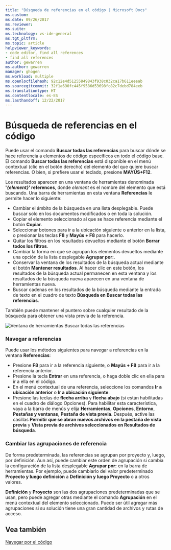 ```yaml
---
title: "Búsqueda de referencias en el código | Microsoft Docs"
ms.custom: 
ms.date: 09/26/2017
ms.reviewer: 
ms.suite: 
ms.technology: vs-ide-general
ms.tgt_pltfrm: 
ms.topic: article
helpviewer_keywords:
- code editor, find all references
- find all references
author: gewarren
ms.author: gewarren
manager: ghogen
ms.workload: multiple
ms.openlocfilehash: 92c12e4d51255849843f938c032ca17b611eeeab
ms.sourcegitcommit: 32f1a690fc445f9586d53698fc82c7debd784eeb
ms.translationtype: HT
ms.contentlocale: es-ES
ms.lasthandoff: 12/22/2017
---
```

# <a name="finding-references-in-your-code"></a>Búsqueda de referencias en el código  
Puede usar el comando **Buscar todas las referencias** para buscar dónde se hace referencia a elementos de código específicos en todo el código base. El comando **Buscar todas las referencias** está disponible en el menú contextual (clic en el botón derecho) del elemento del que quiere buscar referencias. O bien, si prefiere usar el teclado, presione **MAYÚS+F12**.  

Los resultados aparecen en una ventana de herramientas denominada **'*{element}*' references**, donde *element* es el nombre del elemento que está buscando. Una barra de herramientas en esta ventana **Referencias** le permite hacer lo siguiente:  
- Cambiar el ámbito de la búsqueda en una lista desplegable. Puede buscar solo en los documentos modificados o en toda la solución.  
- Copiar el elemento seleccionado al que se hace referencia mediante el botón **Copiar**.  
- Seleccionar botones para ir a la ubicación siguiente o anterior en la lista, o presionar las teclas **F8** y **Mayús + F8** para hacerlo.  
- Quitar los filtros en los resultados devueltos mediante el botón **Borrar todos los filtros**.  
- Cambiar la forma en que se agrupan los elementos devueltos mediante una opción de la lista desplegable **Agrupar por:**.  
- Conservar la ventana de los resultados de la búsqueda actual mediante el botón **Mantener resultados**. Al hacer clic en este botón, los resultados de la búsqueda actual permanecen en esta ventana y los resultados de la búsqueda nueva aparecen en una ventana de herramientas nueva.  
- Buscar cadenas en los resultados de la búsqueda mediante la entrada de texto en el cuadro de texto **Búsqueda en Buscar todas las referencias**.  

También puede mantener el puntero sobre cualquier resultado de la búsqueda para obtener una vista previa de la referencia.  

![Ventana de herramientas Buscar todas las referencias](../ide/media/vside_findallreferences.png)  

### <a name="navigate-to-references"></a>Navegar a referencias
Puede usar los métodos siguientes para navegar a referencias en la ventana **Referencias**:  

- Presione **F8** para ir a la referencia siguiente, o **Mayús + F8** para ir a la referencia anterior.  
- Presione la tecla **Entrar** en una referencia, o haga doble clic en ella para ir a ella en el código.  
- En el menú contextual de una referencia, seleccione los comandos **Ir a ubicación anterior** o **Ir a ubicación siguiente**.  
- Presione las teclas de **flecha arriba** y **flecha abajo** (si están habilitadas en el cuadro de diálogo Opciones). Para habilitar esta característica, vaya a la barra de menús y elija **Herramientas**, **Opciones**, **Entorno**, **Pestañas y ventanas**, **Pestaña de vista previa**. Después, active las casillas **Permitir que se abran nuevos archivos en la pestaña de vista previa** y **Vista previa de archivos seleccionados en Resultados de búsqueda**.  

### <a name="change-reference-groupings"></a>Cambiar las agrupaciones de referencia  
De forma predeterminada, las referencias se agrupan por proyecto y, luego, por definición. Aun así, puede cambiar este orden de agrupación si cambia la configuración de la lista desplegable **Agrupar por:** en la barra de herramientas. Por ejemplo, puede cambiarlo del valor predeterminado **Proyecto y luego definición** a **Definición y luego Proyecto** o a otros valores.  

**Definición** y **Proyecto** son las dos agrupaciones predeterminadas que se usan, pero puede agregar otras mediante el comando **Agrupación** en el menú contextual del elemento seleccionado. Puede ser útil agregar más agrupaciones si su solución tiene una gran cantidad de archivos y rutas de acceso.  

## <a name="see-also"></a>Vea también  
[Navegar por el código](../ide/navigating-code.md)  